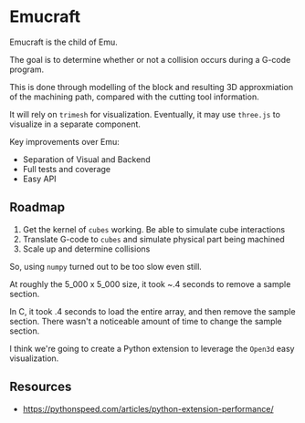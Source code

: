 # Emucraft
Emucraft is the child of Emu.  

The goal is to determine whether or not a collision occurs during a G-code program.

This is done through modelling of the block and resulting 3D approxmiation of the machining path, compared with the cutting tool information.

It will rely on `trimesh` for visualization.  Eventually, it may use `three.js` to visualize in a separate component.

Key improvements over Emu:

- Separation of Visual and Backend
- Full tests and coverage
- Easy API

## Roadmap
1.  Get the kernel of `cubes` working.  Be able to simulate cube interactions
2.  Translate G-code to `cubes` and simulate physical part being machined
3.  Scale up and determine collisions


So, using `numpy` turned out to be too slow even still.

At roughly the 5_000 x 5_000 size, it took ~.4 seconds to remove a sample section.

In C, it took .4 seconds to load the entire array, and then remove the sample section.  There wasn't a noticeable amount of time to change the sample section.

I think we're going to create a Python extension to leverage the `Open3d` easy visualization.  

## Resources
- https://pythonspeed.com/articles/python-extension-performance/
